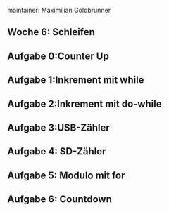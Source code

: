 maintainer: Maximilian Goldbrunner

Woche 6: Schleifen
---------------------------------------------------------


Aufgabe 0:Counter Up
----------



Aufgabe 1:Inkrement mit while
----------



Aufgabe 2:Inkrement mit do-while
----------



Aufgabe 3:USB-Zähler
----------

Aufgabe 4: SD-Zähler
----------

Aufgabe 5: Modulo mit for
----------
Aufgabe 6: Countdown
---------

